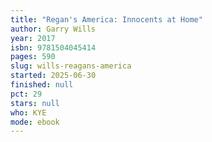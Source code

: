 ```yaml
---
title: "Regan's America: Innocents at Home"
author: Garry Wills
year: 2017
isbn: 9781504045414
pages: 590
slug: wills-reagans-america
started: 2025-06-30
finished: null
pct: 29
stars: null
who: KYE
mode: ebook
---
```



